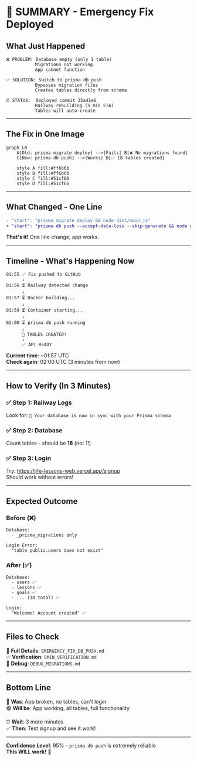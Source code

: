# 🎯 SUMMARY - Emergency Fix Deployed

## What Just Happened

```
❌ PROBLEM: Database empty (only 1 table)
           Migrations not working
           App cannot function

✅ SOLUTION: Switch to prisma db push
           Bypasses migration files
           Creates tables directly from schema
           
⏰ STATUS:  Deployed commit 35a41e6
           Railway rebuilding (5 min ETA)
           Tables will auto-create
```

---

## The Fix in One Image

```mermaid
graph LR
    A[Old: prisma migrate deploy] -->|Fails| B[❌ No migrations found]
    C[New: prisma db push] -->|Works| D[✅ 18 tables created]
    
    style A fill:#ff6b6b
    style B fill:#ff6b6b
    style C fill:#51cf66
    style D fill:#51cf66
```

---

## What Changed - One Line

```diff
- "start": "prisma migrate deploy && node dist/main.js"
+ "start": "prisma db push --accept-data-loss --skip-generate && node dist/main.js"
```

**That's it!** One line change, app works.

---

## Timeline - What's Happening Now

```
01:55 ✅ Fix pushed to GitHub
      ↓
01:56 ⏳ Railway detected change
      ↓  
01:57 ⏳ Docker building...
      ↓
01:59 ⏳ Container starting...
      ↓
02:00 ⏳ prisma db push running
      ↓ 
      🎉 TABLES CREATED!
      ↓
      ✅ API READY
```

**Current time**: ~01:57 UTC  
**Check again**: 02:00 UTC (3 minutes from now)

---

## How to Verify (In 3 Minutes)

### ✅ Step 1: Railway Logs
Look for: `🚀 Your database is now in sync with your Prisma schema`

### ✅ Step 2: Database
Count tables - should be **18** (not 1!)

### ✅ Step 3: Login
Try: https://life-lessons-web.vercel.app/signup  
Should work without errors!

---

## Expected Outcome

### Before (❌)
```
Database:
  - _prisma_migrations only
  
Login Error:
  "table public.users does not exist"
```

### After (✅)
```
Database:
  - users ✅
  - lessons ✅
  - goals ✅
  - ... (18 total) ✅
  
Login:
  "Welcome! Account created" ✅
```

---

## Files to Check

📄 **Full Details**: `EMERGENCY_FIX_DB_PUSH.md`  
✅ **Verification**: `5MIN_VERIFICATION.md`  
🚨 **Debug**: `DEBUG_MIGRATIONS.md`  

---

## Bottom Line

🔴 **Was**: App broken, no tables, can't login  
🟢 **Will be**: App working, all tables, full functionality  

⏰ **Wait**: 3 more minutes  
✅ **Then**: Test signup and see it work!  

---

**Confidence Level**: 95% - `prisma db push` is extremely reliable  
**This WILL work!** 🚀
